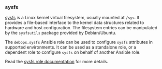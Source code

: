 ### sysfs

[sysfs](https://en.wikipedia.org/wiki/Sysfs) is a Linux kernel virtual
filesystem, usually mounted at `/sys`. It provides a file-based
interface to the kernel data structures related to hardware and host
configuration. The filesystem entries can be manipulated by the
`sysfsutils` package provided by Debian/Ubuntu.

The `debops.sysfs` Ansible role can be used to configure `sysfs`
attributes in supported environments. It can be used as a standalone
role, or a dependent role to configure `sysfs` on behalf of another
Ansible role.

Read the [sysfs role documentation](https://docs.debops.org/en/stable-3.0/ansible/roles/sysfs/) for more details.
